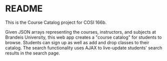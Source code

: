 # README

This is the Course Catalog project for COSI 166b.

Given JSON arrays representing the courses, instructors, and subjects at Brandeis University, this web app creates a "course catalog" for students to browse.
Students can sign up as well as add and drop classes to their catalog.
The search functionality uses AJAX to live-update students' search results in the search page. 
